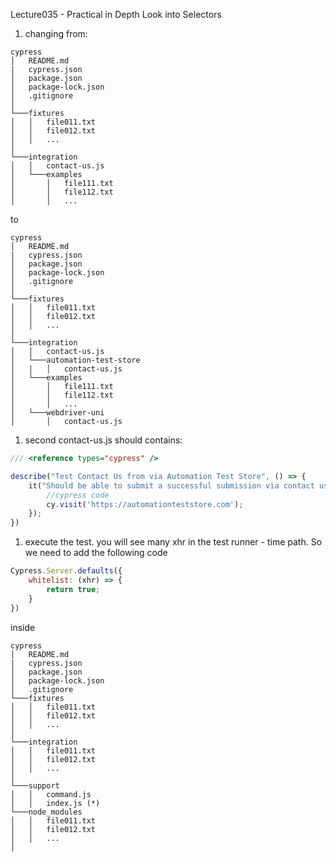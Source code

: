 Lecture035 - Practical in Depth Look into Selectors

1. changing from:
```
cypress
│   README.md
|   cypress.json
│   package.json    
│   package-lock.json  
│   .gitignore      
│
└───fixtures
│   │   file011.txt
│   │   file012.txt
│   │   ...
│   
└───integration
│   │   contact-us.js
│   └───examples
│       │   file111.txt
│       │   file112.txt
│       │   ...    
```
to

```
cypress
│   README.md
|   cypress.json
│   package.json    
│   package-lock.json  
│   .gitignore      
│
└───fixtures
│   │   file011.txt
│   │   file012.txt
│   │   ...
│   
└───integration
│   │   contact-us.js
│   └───automation-test-store
│   |   │   contact-us.js
│   └───examples
│       │   file111.txt
│       │   file112.txt
│       │   ... 
│   └───webdriver-uni
│       │   contact-us.js
```

1. second contact-us.js should contains:
```javascript
/// <reference types="cypress" />

describe("Test Contact Us from via Automation Test Store", () => {
    it("Should be able to submit a successful submission via contact us form", () => {
        //cypress code
        cy.visit('https://automationteststore.com');
    });
})
``` 
1. execute the test. you will see many xhr in the test runner - time path. So we need to add the following code 
```javascript
Cypress.Server.defaults({
    whitelist: (xhr) => {
        return true;
    }
})
``` 
inside 
```
cypress
│   README.md
|   cypress.json
│   package.json    
│   package-lock.json  
│   .gitignore 
└───fixtures
│   │   file011.txt
│   │   file012.txt
│   │   ...
│   
└───integration
│   │   file011.txt
│   │   file012.txt
│   │   ...
│
└───support
│   │   command.js
│   │   index.js (*)
└───node_modules
│   │   file011.txt
│   │   file012.txt
│   │   ...
│
```

